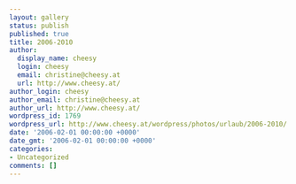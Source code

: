 ```yaml
---
layout: gallery
status: publish
published: true
title: 2006-2010
author:
  display_name: cheesy
  login: cheesy
  email: christine@cheesy.at
  url: http://www.cheesy.at/
author_login: cheesy
author_email: christine@cheesy.at
author_url: http://www.cheesy.at/
wordpress_id: 1769
wordpress_url: http://www.cheesy.at/wordpress/photos/urlaub/2006-2010/
date: '2006-02-01 00:00:00 +0000'
date_gmt: '2006-02-01 00:00:00 +0000'
categories:
- Uncategorized
comments: []
---
```


